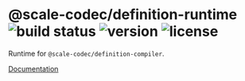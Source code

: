# @scale-codec/definition-runtime ![build status](https://img.shields.io/github/checks-status/soramitsu/scale-codec-js-library/master) ![version](https://img.shields.io/npm/v/@scale-codec/definition-runtime) ![license](https://img.shields.io/npm/l/@scale-codec/definition-runtime)

Runtime for `@scale-codec/definition-compiler`.

[Documentation](https://soramitsu.github.io/scale-codec-js-library/guide/compiler)
